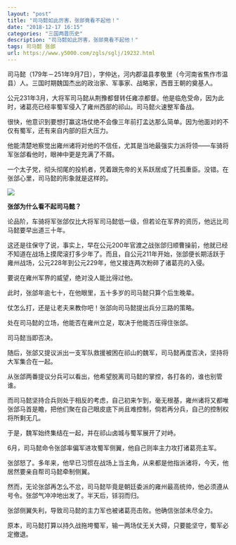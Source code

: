 ```yaml
---
layout: "post"
title: "司马懿如此厉害，张郃竟看不起他！"
date: "2018-12-17 16:15"
categories: "三国两晋历史"
description: "司马懿如此厉害，张郃竟看不起他！"
tags: 司马懿 张郃
url: https://www.y5000.com/zgls/sglj/19232.html
---
```






司马懿（179年－251年9月7日），字仲达，河内郡温县孝敬里（今河南省焦作市温县）人。三国时期魏国杰出的政治家、军事家、战略家，西晋王朝的奠基人。

公元231年3月，大将军司马懿从荆豫都督转任雍凉都督。他是临危受命，因为此时，诸葛亮已经率蜀军侵入了雍州西部的祁山。司马懿火速整军备战。

很快，他意识到要想打赢这场仗绝不会像三年前打孟达那么简单。因为他面对的不仅有蜀军，还有来自内部的巨大压力。

他能清楚地察觉出雍州诸将对他的不信任，尤其是当地最强实力派将领——车骑将军张郃看他时，眼神中更是充满了不屑。

一个太子党，彻头彻尾的投机者，凭着跟先帝的关系跃居成了托孤重臣。没错。在张郃心里，司马懿的形象就是这样的。

![](https://img.y5000.com/uploads/allimg/170412/1AA0C05-0.jpg)

**张郃为什么看不起司马懿？**

论品阶，车骑将军张郃仅比大将军司马懿低一级，但若论在军界的资历，他远比司马懿要早出道三十年。

这还是往保守了说，事实上，早在公元200年官渡之战张郃归顺曹操前，他就已经不知道在战场上摸爬滚打多少年了。而且，自公元211年开始，张郃便长期活跃于雍州战场，公元228年到公元229年，他又接连两次粉碎了诸葛亮的入侵。

要说在雍州军界的威望，绝对没人能比得过他。

此时，张郃年逾七十，在他眼里，五十多岁的司马懿只算个后生晚辈。

仗怎么打，还是让老夫来教你吧！张郃向司马懿提出兵分三路的策略。

处在司马懿的立场，他能否在雍州立足，取决于他能否压得住张郃。

司马懿当即否决。

随后，张郃又提议派出一支军队救援被困在祁山的魏军，司马懿再度否决，坚持将大军集合在一起。

从张郃两番提议分兵可以看出，他希望脱离司马懿的掌控，各打各的，谁也别管谁。

而司马懿坚持合兵则处于相反的考虑，自己初来乍到，毫无根基，雍州诸将又都唯张郃马首是瞻，把他们聚在自己眼皮底下尚且难控制，倘若再分兵，自己的控制权将所剩无几。

于是，魏军始终集结在一起，并在祁山卤城与蜀军展开了对峙。

6月，司马懿命令张郃率偏军进攻蜀军侧翼，他自己则率主力攻打诸葛亮主军。

张郃怒了。多年来，他早已习惯在战场上当主角，从来都是他指派诸将，今天，他居然要亲自帮司马懿牵制侧翼。

然而，无论张郃再怎么不忿，司马懿毕竟是朝廷委派的雍州最高统帅，他必须遵从号令。张郃气冲冲地出发了。半天后，铩羽而归。

张郃侧翼失利，导致司马懿的主力军也被诸葛亮击败。他确信张郃未尽全力。

原本，司马懿打算以持久战拖垮蜀军，输一两场仗无关大碍，只要能坚守，蜀军必定撤退。

